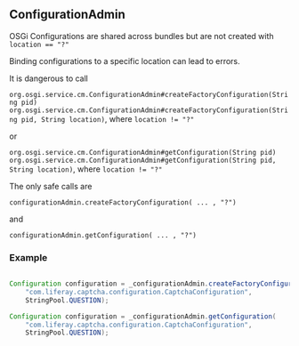 ## ConfigurationAdmin

OSGi Configurations are shared across bundles but are not created with
`location == "?"`

Binding configurations to a specific location can lead to errors.

It is dangerous to call

`org.osgi.service.cm.ConfigurationAdmin#createFactoryConfiguration(String pid)`
`org.osgi.service.cm.ConfigurationAdmin#createFactoryConfiguration(String pid, String location)`,
where `location != "?"`

or

`org.osgi.service.cm.ConfigurationAdmin#getConfiguration(String pid)`
`org.osgi.service.cm.ConfigurationAdmin#getConfiguration(String pid, String location)`,
where `location != "?"`

The only safe calls are

`configurationAdmin.createFactoryConfiguration( ... , "?")`

and

`configurationAdmin.getConfiguration( ... , "?")`

### Example

```java

Configuration configuration = _configurationAdmin.createFactoryConfiguration(
    "com.liferay.captcha.configuration.CaptchaConfiguration",
    StringPool.QUESTION);

Configuration configuration = _configurationAdmin.getConfiguration(
    "com.liferay.captcha.configuration.CaptchaConfiguration",
    StringPool.QUESTION);
```